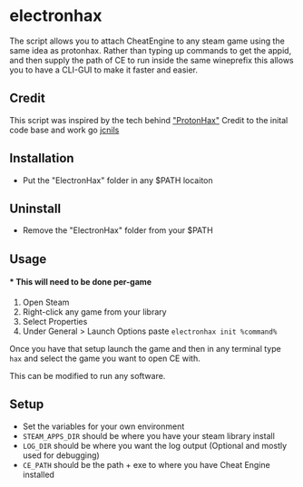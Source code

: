 # electronhax
The script allows you to attach CheatEngine to any steam game using the same idea as protonhax.
Rather than typing up commands to get the appid, and then supply the path of CE to run inside the same wineprefix
this allows you to have a CLI-GUI to make it faster and easier.

## Credit
This script was inspired by the tech behind ["ProtonHax"](https://github.com/jcnils/protonhax)
Credit to the inital code base and work go [jcnils](https://github.com/jcnils)

## Installation
- Put the "ElectronHax" folder in any $PATH locaiton

## Uninstall
- Remove the "ElectronHax" folder from your $PATH

## Usage
#### * This will need to be done per-game
1. Open Steam 
2. Right-click any game from your library
3. Select Properties
4. Under General > Launch Options paste `electronhax init %command%`

Once you have that setup launch the game and then in any terminal type `hax` and select the game you want to open CE with.

This can be modified to run any software.

## Setup
- Set the variables for your own environment
 - `STEAM_APPS_DIR` should be where you have your steam library install
 - `LOG_DIR` should be where you want the log output (Optional and mostly used for debugging)
 - `CE_PATH` should be the path + exe to where you have Cheat Engine installed